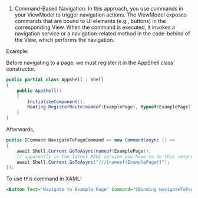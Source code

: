 1. Command-Based Navigation: In this approach, you use commands in your ViewModel to trigger navigation actions. The ViewModel exposes commands that are bound to UI elements (e.g., buttons) in the corresponding View. When the command is executed, it invokes a navigation service or a navigation-related method in the code-behind of the View, which performs the navigation.

Example:

Before navigating to a page, we must register it in the AppShell class' constructor.

```cs
public partial class AppShell : Shell
{
    public AppShell()
    {
        InitializeComponent();
        Routing.RegisterRoute(nameof(ExamplePage), typeof(ExamplePage));
    }
}
```

Afterwards, 
```cs
public ICommand NavigateToPageCommand => new Command(async () =>
{
    await Shell.Current.GoToAsync(nameof(ExamplePage));
    // apparently in the latest MAUI version you have to do this retarded shit instead
    await Shell.Current.GoToAsync("///{nameof(ExamplePage)}");
});
```

To use this command in XAML:
```xml
<Button Text="Navigate to Example Page" Command="{Binding NavigateToPageCommand}" />
```
